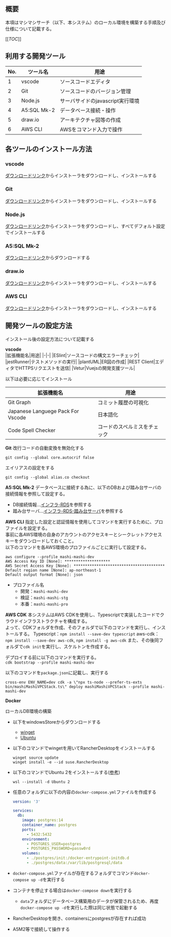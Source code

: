 ## 概要
本項はマシマシサーチ（以下、本システム）のローカル環境を構築する手順及び仕様について記載する。  

[[_TOC_]]

## 利用する開発ツール

|No.|ツール名|用途|
|-|-|-|
|1|vscode|ソースコードエディタ|
|2|Git|ソースコードのバージョン管理|
|3|Node.js|サーバサイドのjavascript実行環境|
|4|A5:SQL Mk-2|データベース接続・操作|
|5|draw.io|アーキテクチャ図等の作成|
|6|AWS CLI|AWSをコマンド入力で操作|

## 各ツールのインストール方法
### vscode
[ダウンロードリンク](https://code.visualstudio.com/download)からインストーラをダウンロードし、インストールする
### Git
[ダウンロードリンク](https://gitforwindows.org/)からインストーラをダウンロードし、インストールする
### Node.js
[ダウンロードリンク](https://nodejs.org/ja/download)からインストーラをダウンロードし、すべてデフォルト設定でインストールする
### A5:SQL Mk-2
[ダウンロードリンク](https://a5m2.mmatsubara.com/)からダウンロードする
### draw.io
[ダウンロードリンク](https://github.com/jgraph/drawio-desktop/releases)からインストーラをダウンロードし、インストールする
### AWS CLI
[ダウンロードリンク](https://awscli.amazonaws.com/AWSCLIV2.msi)からインストーラをダウンロードし、インストールする


## 開発ツールの設定方法
インストール後の設定方法について記載する

**vscode**  
|拡張機能名|用途|
|-|-|
|ESlint|ソースコードの構文エラーチェック|
|jestRunner|テストメソッドの実行|
|plantUML|ER図の作成|
|REST Client|エディタでHTTPSリクエストを送信|
|Vetur|Vuejsの開発支援ツール|

以下は必要に応じてインストール

|拡張機能名|用途|
|-|-|
|Git Graph|コミット履歴の可視化|
|Japanese Languege Pack For Vscode|日本語化|
|Code Spell Checker|コードのスペルミスをチェック|

**Git**
改行コードの自動変換を無効化する
```
git config --global core.autocrif false
```

エイリアスの設定をする
```
git config --global alias.co checkout
```

**A5:SQL Mk-2**
データベースに接続する為に、以下のDBおよび踏み台サーバの接続情報を参照して設定する。  
- DB接続情報...[インフラ-RDS]()を参照する
- 踏み台サーバ...[インフラ-RDS-踏み台サーバ]()を参照する

**AWS CLI**
指定した設定と認証情報を使用してコマンドを実行するために、プロファイルを設定する。  
事前に各AWS環境の自身のアカウントのアクセスキーとシークレットアクセスキーをダウンロードしておくこと。  
以下のコマンドを各AWS環境のプロファイルごとに実行して設定する。  
```
aws configure --profile mashi-mashi-dev
AWS Access Key ID [None]: ********************
AWS Secret Access Key [None]: ****************************************
Default region name [None]: ap-northeast-1
Default output format [None]: json
```

- プロファイル名
  - 開発：`mashi-mashi-dev`
  - 検証：`mashi-mashi-stg`
  - 本番：`mashi-mashi-pro`

**AWS CDK**
本システムはAWS CDKを使用し、Typescriptで実装したコードでクラウドインフラストラクチャを構成する。  
よって、CDKフォルダを作成、そのフォルダで以下のコマンドを実行し、インストールする。
Typescript：`npm install --save-dev typescript`
aws-cdk：`npm install --save-dev aws-cdk`, `npm install -g aws-cdk`
また、その後同フォルダで`cdk init`を実行し、スケルトンを作成する。  

デプロイする前に以下のコマンドを実行する。  
`cdk bootstrap --profile mashi-mashi-dev`

以下のコマンドを`package.json`に記載し、実行する  
```
cross-env ENV_NAME=dev cdk -a \"npx ts-node --prefer-ts-exts bin/mashiMashiVPCStack.ts\" deploy mashiMashiVPCStack --profile mashi-mashi-dev
```

**Docker**  

ローカルDB環境の構築
- 以下をwindowsStoreからダウンロードする
  - [winget](https://apps.microsoft.com/detail/9NBLGGH4NNS1?rtc=1&hl=ja-jp&gl=JP#activetab=pivot:overviewtab)
  - [Ubuntu](https://apps.microsoft.com/detail/9PDXGNCFSCZV?hl=ja-jp&gl=JP)
- 以下のコマンドでwingetを用いてRancherDesktopをインストールする
  ```
  winget source update
  winget install -e --id suse.RancherDesktop
  ```
- 以下のコマンドでUbuntu 2をインストールする([参考](https://learn.microsoft.com/ja-jp/windows/wsl/basic-commands))
  ```
  wsl --install -d Ubuntu 2
  ```

- 任意のフォルダに以下の内容の`docker-compose.yml`ファイルを作成する
  ```yaml
  version: '3'

  services:
    db:
      image: postgres:14
      container_name: postgres
      ports:
        - 5432:5432
      environment:
        - POSTGRES_USER=postgres
        - POSTGRES_PASSWORD=passw0rd
      volumes:
        - ./postgres/init:/docker-entrypoint-initdb.d
        - ./postgres/data:/var/lib/postgresql/data
  ``` 
- `docker-compose.yml`ファイルが存在するフォルダでコマンド`docker-compose up -d`を実行する
- コンテナを停止する場合は`docker-compose down`を実行する
  - `data`フォルダにデータベース構築用のデータが保管されるため、再度`docker-compose up -d`を実行した際は同じ状態で起動する
- RancherDesktopを開き、containersにpostgresが存在すれば成功
- A5M2等で接続して操作する